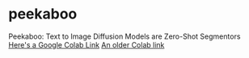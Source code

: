 # peekaboo
Peekaboo: Text to Image Diffusion Models are Zero-Shot Segmentors
[Here's a Google Colab Link](https://colab.research.google.com/github/RyannDaGreat/peekaboo/blob/main/Peekaboo_For_Colab.ipynb)
[An older Colab link](https://colab.research.google.com/drive/19WNMthnIzLODKZtRNY0zm0Dbb2WyXq6b?usp=sharing)


